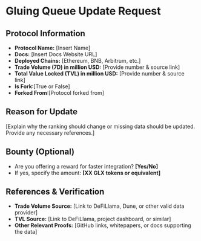 # Gluing Queue Update Request  

## Protocol Information  
- **Protocol Name:** [Insert Name]  
- **Docs:** [Insert Docs Website URL]  
- **Deployed Chains:** [Ethereum, BNB, Arbitrum, etc.]  
- **Trade Volume (7D) in million USD:** [Provide number & source link]  
- **Total Value Locked (TVL) in million USD:** [Provide number & source link]  
- **Is Fork**:[True or False]
- **Forked From**:[Protocol forked from]

## Reason for Update  
[Explain why the ranking should change or missing data should be updated. Provide any necessary references.]  

## Bounty (Optional)  
- Are you offering a reward for faster integration? **[Yes/No]**  
- If yes, specify the amount: **[XX GLX tokens or equivalent]**  

## References & Verification  
- **Trade Volume Source:** [Link to DeFiLlama, Dune, or other valid data provider]  
- **TVL Source:** [Link to DeFiLlama, project dashboard, or similar]  
- **Other Relevant Proofs:** [GitHub links, whitepapers, or docs supporting the data]  